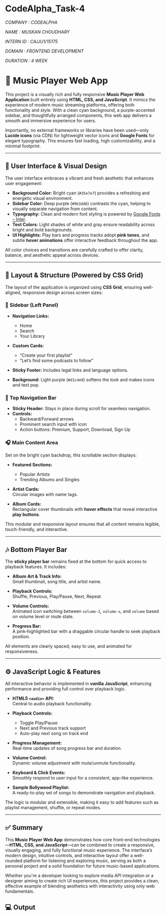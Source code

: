 # CodeAlpha_Task-4

*COMPANY : CODEALPHA*

*NAME : MUSKAN CHOUDHARY*

*INTERN ID :  CA/JU1/15175*

*DOMAIN : FRONTEND DEVELOPMENT*

*DURATION : 4 WEEK*

# 🎵 Music Player Web App

This project is a visually rich and fully responsive **Music Player Web Application** built entirely using **HTML, CSS, and JavaScript**. It mimics the experience of modern music streaming platforms, offering both functionality and style. With a clean cyan background, a purple-accented sidebar, and thoughtfully arranged components, this web app delivers a smooth and immersive experience for users.

Importantly, no external frameworks or libraries have been used—only **Lucide icons** (via CDN) for lightweight vector icons and **Google Fonts** for elegant typography. This ensures fast loading, high customizability, and a minimal footprint.

---

## 🎨 User Interface & Visual Design

The user interface embraces a vibrant and fresh aesthetic that enhances user engagement:

- **Background Color:** Bright cyan (`#35e7e7`) provides a refreshing and energetic visual environment.
- **Sidebar Color:** Deep purple (`#9b3dd6`) contrasts the cyan, helping to visually separate navigation from content.
- **Typography:** Clean and modern font styling is powered by [Google Fonts – Inter](https://fonts.google.com/specimen/Inter).
- **Text Colors:** Light shades of white and gray ensure readability across bright and bold backgrounds.
- **UI Highlights:** Play bars and progress tracks adopt **pink tones**, and subtle **hover animations** offer interactive feedback throughout the app.

All color choices and transitions are carefully crafted to offer clarity, balance, and aesthetic appeal across devices.

---

## 🧱 Layout & Structure (Powered by CSS Grid)

The layout of the application is organized using **CSS Grid**, ensuring well-aligned, responsive design across screen sizes:

### 📂 Sidebar (Left Panel)

- **Navigation Links:**  
  - Home  
  - Search  
  - Your Library

- **Custom Cards:**  
  - “Create your first playlist”  
  - “Let’s find some podcasts to follow”

- **Sticky Footer:** Includes legal links and language options.

- **Background:** Light purple (`#d1c4e9`) softens the look and makes icons and text pop.

### 🧭 Top Navigation Bar

- **Sticky Header:** Stays in place during scroll for seamless navigation.
- **Controls:**
  - Backward/Forward arrows
  - Prominent search input with icon
  - Action buttons: Premium, Support, Download, Sign Up

### 🎧 Main Content Area

Set on the bright cyan backdrop, this scrollable section displays:

- **Featured Sections:**
  - Popular Artists
  - Trending Albums and Singles

- **Artist Cards:**  
  Circular images with name tags.

- **Album Cards:**  
  Rectangular cover thumbnails with **hover effects** that reveal interactive **play buttons**.

This modular and responsive layout ensures that all content remains legible, touch-friendly, and interactive.

---

## 🎶 Bottom Player Bar

The **sticky player bar** remains fixed at the bottom for quick access to playback features. It includes:

- **Album Art & Track Info:**  
  Small thumbnail, song title, and artist name.

- **Playback Controls:**  
  Shuffle, Previous, Play/Pause, Next, Repeat.

- **Volume Controls:**  
  Animated icon switching between `volume-2`, `volume-x`, and `volume` based on volume level or mute state.

- **Progress Bar:**  
  A pink-highlighted bar with a draggable circular handle to seek playback position.

All elements are clearly spaced, easy to use, and animated for responsiveness.

---

## ⚙️ JavaScript Logic & Features

All interactive behavior is implemented in **vanilla JavaScript**, enhancing performance and providing full control over playback logic.

- **HTML5 `<audio>` API:**  
  Central to audio playback functionality.

- **Playback Controls:**  
  - Toggle Play/Pause  
  - Next and Previous track support  
  - Auto-play next song on track end  

- **Progress Management:**  
  Real-time updates of song progress bar and duration.

- **Volume Control:**  
  Dynamic volume adjustment with mute/unmute functionality.

- **Keyboard & Click Events:**  
  Smoothly respond to user input for a consistent, app-like experience.

- **Sample Bollywood Playlist:**  
  A ready-to-play set of songs to demonstrate navigation and playback.

The logic is modular and extensible, making it easy to add features such as playlist management, shuffle, or repeat modes.

---

## ✅ Summary

This **Music Player Web App** demonstrates how core front-end technologies—**HTML, CSS, and JavaScript**—can be combined to create a responsive, visually engaging, and fully functional music experience. The interface’s modern design, intuitive controls, and interactive layout offer a well-rounded platform for listening and exploring music, serving as both a personal project and a solid foundation for future music-based applications.

Whether you're a developer looking to explore media API integration or a designer aiming to create rich UI experiences, this project provides a clean, effective example of blending aesthetics with interactivity using only web fundamentals.

## 💻 Output
